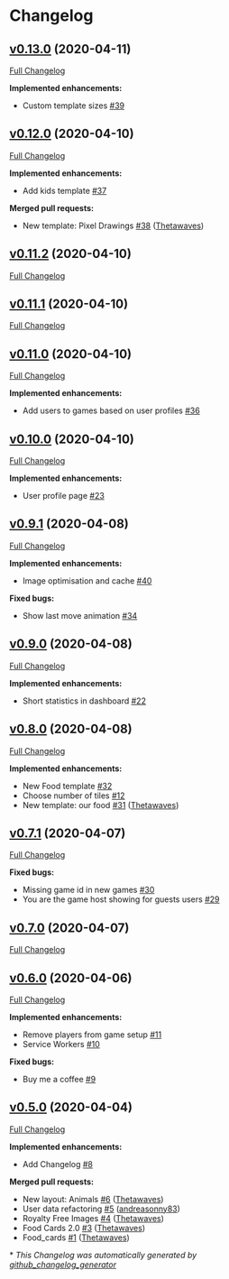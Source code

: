 # Changelog

## [v0.13.0](https://github.com/andreasonny83/online-memory/tree/v0.13.0) (2020-04-11)

[Full Changelog](https://github.com/andreasonny83/online-memory/compare/v0.12.0...v0.13.0)

**Implemented enhancements:**

- Custom template sizes [\#39](https://github.com/andreasonny83/online-memory/issues/39)

## [v0.12.0](https://github.com/andreasonny83/online-memory/tree/v0.12.0) (2020-04-10)

[Full Changelog](https://github.com/andreasonny83/online-memory/compare/v0.11.2...v0.12.0)

**Implemented enhancements:**

- Add kids template [\#37](https://github.com/andreasonny83/online-memory/issues/37)

**Merged pull requests:**

- New template: Pixel Drawings [\#38](https://github.com/andreasonny83/online-memory/pull/38) ([Thetawaves](https://github.com/Thetawaves))

## [v0.11.2](https://github.com/andreasonny83/online-memory/tree/v0.11.2) (2020-04-10)

[Full Changelog](https://github.com/andreasonny83/online-memory/compare/v0.11.1...v0.11.2)

## [v0.11.1](https://github.com/andreasonny83/online-memory/tree/v0.11.1) (2020-04-10)

[Full Changelog](https://github.com/andreasonny83/online-memory/compare/v0.11.0...v0.11.1)

## [v0.11.0](https://github.com/andreasonny83/online-memory/tree/v0.11.0) (2020-04-10)

[Full Changelog](https://github.com/andreasonny83/online-memory/compare/v0.10.0...v0.11.0)

**Implemented enhancements:**

- Add users to games based on user profiles [\#36](https://github.com/andreasonny83/online-memory/issues/36)

## [v0.10.0](https://github.com/andreasonny83/online-memory/tree/v0.10.0) (2020-04-10)

[Full Changelog](https://github.com/andreasonny83/online-memory/compare/v0.9.1...v0.10.0)

**Implemented enhancements:**

- User profile page [\#23](https://github.com/andreasonny83/online-memory/issues/23)

## [v0.9.1](https://github.com/andreasonny83/online-memory/tree/v0.9.1) (2020-04-08)

[Full Changelog](https://github.com/andreasonny83/online-memory/compare/v0.9.0...v0.9.1)

**Implemented enhancements:**

- Image optimisation and cache [\#40](https://github.com/andreasonny83/online-memory/issues/40)

**Fixed bugs:**

- Show last move animation [\#34](https://github.com/andreasonny83/online-memory/issues/34)

## [v0.9.0](https://github.com/andreasonny83/online-memory/tree/v0.9.0) (2020-04-08)

[Full Changelog](https://github.com/andreasonny83/online-memory/compare/v0.8.0...v0.9.0)

**Implemented enhancements:**

- Short statistics in dashboard [\#22](https://github.com/andreasonny83/online-memory/issues/22)

## [v0.8.0](https://github.com/andreasonny83/online-memory/tree/v0.8.0) (2020-04-08)

[Full Changelog](https://github.com/andreasonny83/online-memory/compare/v0.7.1...v0.8.0)

**Implemented enhancements:**

- New Food template [\#32](https://github.com/andreasonny83/online-memory/issues/32)
- Choose number of tiles [\#12](https://github.com/andreasonny83/online-memory/issues/12)
- New template: our food [\#31](https://github.com/andreasonny83/online-memory/pull/31) ([Thetawaves](https://github.com/Thetawaves))

## [v0.7.1](https://github.com/andreasonny83/online-memory/tree/v0.7.1) (2020-04-07)

[Full Changelog](https://github.com/andreasonny83/online-memory/compare/v0.7.0...v0.7.1)

**Fixed bugs:**

- Missing game id in new games [\#30](https://github.com/andreasonny83/online-memory/issues/30)
- You are the game host showing for guests users [\#29](https://github.com/andreasonny83/online-memory/issues/29)

## [v0.7.0](https://github.com/andreasonny83/online-memory/tree/v0.7.0) (2020-04-07)

[Full Changelog](https://github.com/andreasonny83/online-memory/compare/v0.6.0...v0.7.0)

## [v0.6.0](https://github.com/andreasonny83/online-memory/tree/v0.6.0) (2020-04-06)

[Full Changelog](https://github.com/andreasonny83/online-memory/compare/v0.5.0...v0.6.0)

**Implemented enhancements:**

- Remove players from game setup [\#11](https://github.com/andreasonny83/online-memory/issues/11)
- Service Workers [\#10](https://github.com/andreasonny83/online-memory/issues/10)

**Fixed bugs:**

- Buy me a coffee [\#9](https://github.com/andreasonny83/online-memory/issues/9)

## [v0.5.0](https://github.com/andreasonny83/online-memory/tree/v0.5.0) (2020-04-04)

[Full Changelog](https://github.com/andreasonny83/online-memory/compare/dee5b6f4679bef5c23a7e96d471b2d599243221d...v0.5.0)

**Implemented enhancements:**

- Add Changelog [\#8](https://github.com/andreasonny83/online-memory/issues/8)

**Merged pull requests:**

- New layout: Animals [\#6](https://github.com/andreasonny83/online-memory/pull/6) ([Thetawaves](https://github.com/Thetawaves))
- User data refactoring [\#5](https://github.com/andreasonny83/online-memory/pull/5) ([andreasonny83](https://github.com/andreasonny83))
- Royalty Free Images [\#4](https://github.com/andreasonny83/online-memory/pull/4) ([Thetawaves](https://github.com/Thetawaves))
- Food Cards 2.0 [\#3](https://github.com/andreasonny83/online-memory/pull/3) ([Thetawaves](https://github.com/Thetawaves))
- Food\_cards [\#1](https://github.com/andreasonny83/online-memory/pull/1) ([Thetawaves](https://github.com/Thetawaves))



\* *This Changelog was automatically generated by [github_changelog_generator](https://github.com/github-changelog-generator/github-changelog-generator)*
